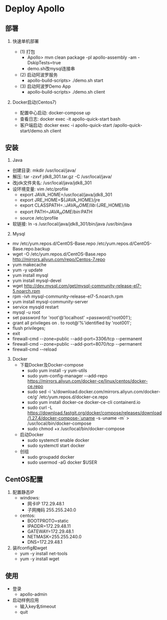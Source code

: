 # Deploy Apollo

## 部署
1. 快速单机部署
    - (1) 打包
      - Apollo> mvn clean package -pl apollo-assembly -am -DskipTests=true
      - demo.sh改mysql连接串
    - (2) 启动阿波罗服务
      - apollo-build-scripts> ./demo.sh start
    - (3) 启动阿波罗Demo App
      - apollo-build-scripts> ./demo.sh client
    
2. Docker启动(Centos7)
      - 配置中心启动: docker-compose up
      - 查看日志: docker exec -it apollo-quick-start bash
      - 客户端启动: docker exec -i apollo-quick-start /apollo-quick-start/demo.sh client
      
## 安装
1. Java
  - 创建目录: mkdir /usr/local/java/
  - 解压: tar -zxvf jdk8_301.tar.gz -C /usr/local/java/
  - 改jdk文件夹名: /usr/local/java/jdk8_301
  - 设环境变量: vim /etc/profile
    - export JAVA_HOME=/usr/local/java/jdk8_301
    - export JRE_HOME=${JAVA_HOME}/jre
    - export CLASSPATH=.:${JAVA_HOME}/lib:${JRE_HOME}/lib
    - export PATH=${JAVA_HOME}/bin:$PATH
    - source /etc/profile
  - 软链接: ln -s /usr/local/java/jdk8_301/bin/java /usr/bin/java
2. Mysql
  - mv /etc/yum.repos.d/CentOS-Base.repo /etc/yum.repos.d/CentOS-Base.repo.backup
  - wget -O /etc/yum.repos.d/CentOS-Base.repo http://mirrors.aliyun.com/repo/Centos-7.repo
  - yum makecache
  - yum -y update
  - yum install mysql
  - yum install mysql-devel
  - wget http://dev.mysql.com/get/mysql-community-release-el7-5.noarch.rpm
  - rpm -ivh mysql-community-release-el7-5.noarch.rpm
  - yum install mysql-community-server
  - service mysqld restart
  - mysql -u root
  - set password for 'root'@'localhost' =password('root001');
  - grant all privileges on *.* to root@'%'identified by 'root001';
  - flush privileges;
  - exit
  - firewall-cmd --zone=public --add-port=3306/tcp --permanent
  - firewall-cmd --zone=public --add-port=8070/tcp --permanent
  - firewall-cmd --reload
3. Docker
   - 下载Docker及Docker-compose
     - sudo yum install -y yum-utils
     - sudo yum-config-manager --add-repo https://mirrors.aliyun.com/docker-ce/linux/centos/docker-ce.repo
     - sudo sed -i 's/download.docker.com/mirrors.aliyun.com\/docker-ce/g' /etc/yum.repos.d/docker-ce.repo
     - sudo yum install docker-ce docker-ce-cli containerd.io
     - sudo curl -L https://download.fastgit.org/docker/compose/releases/download/1.27.4/docker-compose-`uname -s`-`uname -m` > /usr/local/bin/docker-compose
     - sudo chmod +x /usr/local/bin/docker-compose
   - 启动Docker
     - sudo systemctl enable docker
     - sudo systemctl start docker
   - 创组
     - sudo groupadd docker
     - sudo usermod -aG docker $USER
   
## CentOS配置
1. 配置静态IP
   - windows:
     - 网卡IP 172.29.48.1
     - 子网掩码 255.255.240.0
   - centos:
     - BOOTPROTO=static
     - IPADDR=172.29.48.11
     - GATEWAY=172.29.48.1
     - NETMASK=255.255.240.0
     - DNS=172.29.48.1
2. 装ifconfig和wget
   - yum -y install net-tools
   - yum -y install wget
## 使用
- 登录
  - apollo-admin
- 启动样例应用
  - 输入key名timeout
  - quit
    